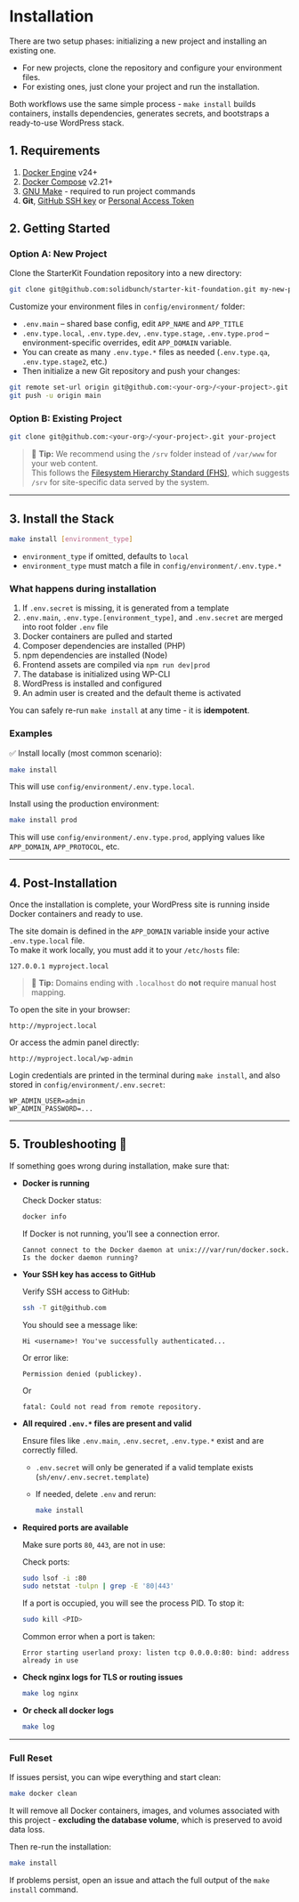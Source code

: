 # Installation

There are two setup phases: initializing a new project and installing an existing one.

- For new projects, clone the repository and configure your environment files.
- For existing ones, just clone your project and run the installation.

Both workflows use the same simple process - `make install` builds containers, installs dependencies, generates secrets, and bootstraps a ready-to-use WordPress stack.

## 1. Requirements

1. [Docker Engine](https://docs.docker.com/engine/install/) v24+
2. [Docker Compose](https://docs.docker.com/compose/install/) v2.21+
3. [GNU Make](https://www.gnu.org/software/make/) - required to run project commands
3. **Git**, [GitHub SSH key](https://docs.github.com/en/authentication/connecting-to-github-with-ssh) or [Personal Access Token](https://docs.github.com/en/authentication/keeping-your-account-and-data-secure/managing-your-personal-access-tokens)

## 2. Getting Started

### Option A: New Project

Clone the StarterKit Foundation repository into a new directory:

```bash
git clone git@github.com:solidbunch/starter-kit-foundation.git my-new-project-folder
```

Customize your environment files in `config/environment/` folder:

- `.env.main` – shared base config, edit `APP_NAME` and `APP_TITLE`
- `.env.type.local`, `.env.type.dev`, `.env.type.stage`, `.env.type.prod` – environment-specific overrides, edit `APP_DOMAIN` variable.
- You can create as many `.env.type.*` files as needed (`.env.type.qa`, `.env.type.stage2`, etc.)
- Then initialize a new Git repository and push your changes:

```bash
git remote set-url origin git@github.com:<your-org>/<your-project>.git
git push -u origin main
```

### Option B: Existing Project

```bash
git clone git@github.com:<your-org>/<your-project>.git your-project
```

> 📁 **Tip:** We recommend using the `/srv` folder instead of `/var/www` for your web content.\
> This follows the [Filesystem Hierarchy Standard (FHS)](https://refspecs.linuxfoundation.org/FHS_3.0/fhs/ch03s17.html), which suggests `/srv` for site-specific data served by the system.

---

## 3. Install the Stack

```bash
make install [environment_type]
```

- `environment_type` if omitted, defaults to `local`
- `environment_type` must match a file in `config/environment/.env.type.*`

### What happens during installation

1. If `.env.secret` is missing, it is generated from a template
2. `.env.main`, `.env.type.[environment_type]`, and `.env.secret` are merged into root folder `.env` file
3. Docker containers are pulled and started
4. Composer dependencies are installed (PHP)
5. npm dependencies are installed (Node)
6. Frontend assets are compiled via `npm run dev|prod`
7. The database is initialized using WP-CLI
8. WordPress is installed and configured
9. An admin user is created and the default theme is activated

You can safely re-run `make install` at any time - it is **idempotent**.

### Examples

✅ Install locally (most common scenario):

```bash
make install
```

This will use `config/environment/.env.type.local`.

Install using the production environment:

```bash
make install prod
```

This will use `config/environment/.env.type.prod`, applying values like `APP_DOMAIN`, `APP_PROTOCOL`, etc.

---

## 4. Post-Installation

Once the installation is complete, your WordPress site is running inside Docker containers and ready to use.

The site domain is defined in the `APP_DOMAIN` variable inside your active `.env.type.local` file.  
To make it work locally, you must add it to your `/etc/hosts` file:

```plaintext
127.0.0.1 myproject.local
```

> 📁 **Tip:** Domains ending with `.localhost` do **not** require manual host mapping.

To open the site in your browser:

```
http://myproject.local
```

Or access the admin panel directly:

```
http://myproject.local/wp-admin
```

Login credentials are printed in the terminal during `make install`, and also stored in `config/environment/.env.secret`:

```dotenv
WP_ADMIN_USER=admin
WP_ADMIN_PASSWORD=...
```

---

## 5. Troubleshooting 🐞

If something goes wrong during installation, make sure that:

- **Docker is running**
    
    Check Docker status:
    
    ```bash
    docker info
    ```

    If Docker is not running, you'll see a connection error.

    ```text
    Cannot connect to the Docker daemon at unix:///var/run/docker.sock. Is the docker daemon running?
    ```

- **Your SSH key has access to GitHub**

    Verify SSH access to GitHub:
    
    ```bash
    ssh -T git@github.com
    ```
    
    You should see a message like:
    ```text
    Hi <username>! You've successfully authenticated...
    ```  
  
    Or error like:
    
    ```text
    Permission denied (publickey).
    ```
    Or
    ```text
    fatal: Could not read from remote repository.
    ``` 


- **All required `.env.*` files are present and valid**

  Ensure files like `.env.main`, `.env.secret`, `.env.type.*` exist and are correctly filled.

    - `.env.secret` will only be generated if a valid template exists (`sh/env/.env.secret.template`)
    - If needed, delete `.env` and rerun:

      ```bash
      make install
      ```

- **Required ports are available**

  Make sure ports `80`, `443`, are not in use:

  Check ports:

  ```bash
  sudo lsof -i :80
  sudo netstat -tulpn | grep -E '80|443'
  ```

  If a port is occupied, you will see the process PID. To stop it:

  ```bash
  sudo kill <PID>
  ```

  Common error when a port is taken:

  ```text
  Error starting userland proxy: listen tcp 0.0.0.0:80: bind: address already in use
  ```

- **Check nginx logs for TLS or routing issues**

  ```bash
  make log nginx
  ```

- **Or check all docker logs**
  ```bash
  make log
  ```

---

### Full Reset

If issues persist, you can wipe everything and start clean:

```bash
make docker clean
```

It will remove all Docker containers, images, and volumes associated with this project - **excluding the database volume**, which is preserved to avoid data loss.

Then re-run the installation:

```bash
make install
```

If problems persist, open an issue and attach the full output of the `make install` command.